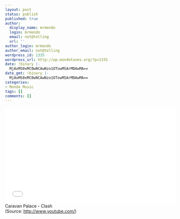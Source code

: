 ```yaml
---
layout: post
status: publish
published: true
author:
  display_name: mrmondo
  login: mrmondo
  email: not@telling
  url: ''
author_login: mrmondo
author_email: not@telling
wordpress_id: 1335
wordpress_url: http://wp.mondotunes.org/?p=1335
date: !binary |-
  MjAxMS0xMC0wNCAwNzo1OTowMSArMDAwMA==
date_gmt: !binary |-
  MjAxMS0xMC0wNCAwNzo1OTowMSArMDAwMA==
categories:
- Mondo Music
tags: []
comments: []
---
```

<iframe width="560" height="315" src="//www.youtube.com/embed/_sBZdSHAIZI" frameborder="0"> </iframe>
Caravan Palace - Clash
<div class="attribution">(<span>Source:</span> <a href="http://www.youtube.com/">http://www.youtube.com/</a>)</div>
